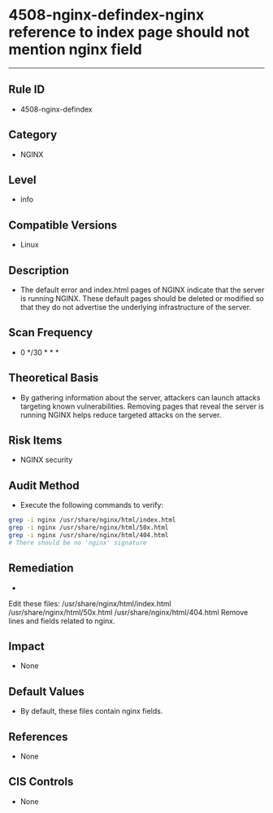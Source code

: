 # 4508-nginx-defindex-nginx reference to index page should not mention nginx field
---

## Rule ID

- 4508-nginx-defindex


## Category

- NGINX


## Level

- info


## Compatible Versions


- Linux




## Description


- The default error and index.html pages of NGINX indicate that the server is running NGINX. These default pages should be deleted or modified so that they do not advertise the underlying infrastructure of the server.



## Scan Frequency
- 0 */30 * * *

## Theoretical Basis


- By gathering information about the server, attackers can launch attacks targeting known vulnerabilities. Removing pages that reveal the server is running NGINX helps reduce targeted attacks on the server.



## Risk Items


- NGINX security



## Audit Method
- Execute the following commands to verify:

```bash
grep -i nginx /usr/share/nginx/html/index.html
grep -i nginx /usr/share/nginx/html/50x.html
grep -i nginx /usr/share/nginx/html/404.html
# There should be no 'nginx' signature
```



## Remediation
- 
Edit these files:
/usr/share/nginx/html/index.html 
/usr/share/nginx/html/50x.html
/usr/share/nginx/html/404.html
Remove lines and fields related to nginx.



## Impact


- None




## Default Values


- By default, these files contain nginx fields.




## References


- None



## CIS Controls


- None